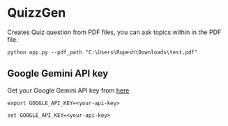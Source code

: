 # QuizzGen

Creates Quiz question from PDF files, you can ask topics within in the PDF file.

`python app.py --pdf_path "C:\Users\Rupesh\Downloads\test.pdf"`

## Google Gemini API key

Get your Google Gemini API key from [here](https://makersuite.google.com/app/apikey)

`export GOOGLE_API_KEY=<your-api-key>`

`set GOOGLE_API_KEY=<your-api-key>`
